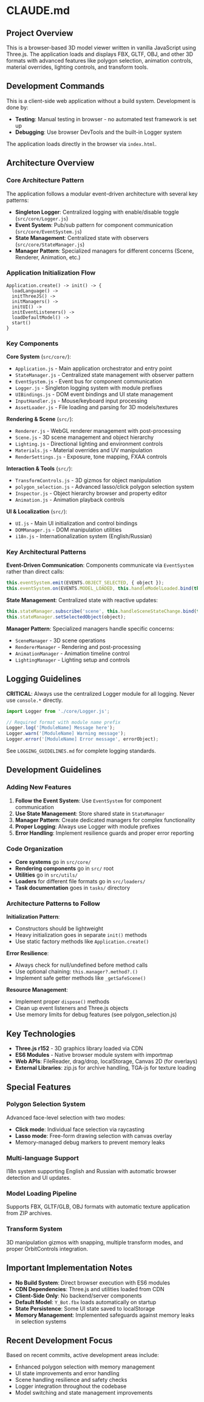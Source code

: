 # CLAUDE.md
## Project Overview

This is a browser-based 3D model viewer written in vanilla JavaScript using Three.js. The application loads and displays FBX, GLTF, OBJ, and other 3D formats with advanced features like polygon selection, animation controls, material overrides, lighting controls, and transform tools.

## Development Commands

This is a client-side web application without a build system. Development is done by:

- **Testing**: Manual testing in browser - no automated test framework is set up
- **Debugging**: Use browser DevTools and the built-in Logger system

The application loads directly in the browser via `index.html`.

## Architecture Overview

### Core Architecture Pattern
The application follows a modular event-driven architecture with several key patterns:

- **Singleton Logger**: Centralized logging with enable/disable toggle (`src/core/Logger.js`)
- **Event System**: Pub/sub pattern for component communication (`src/core/EventSystem.js`)  
- **State Management**: Centralized state with observers (`src/core/StateManager.js`)
- **Manager Pattern**: Specialized managers for different concerns (Scene, Renderer, Animation, etc.)

### Application Initialization Flow
```
Application.create() -> init() -> {
  loadLanguage() -> 
  initThreeJS() -> 
  initManagers() -> 
  initUI() -> 
  initEventListeners() -> 
  loadDefaultModel() -> 
  start()
}
```

### Key Components

**Core System** (`src/core/`):
- `Application.js` - Main application orchestrator and entry point  
- `StateManager.js` - Centralized state management with observer pattern
- `EventSystem.js` - Event bus for component communication
- `Logger.js` - Singleton logging system with module prefixes
- `UIBindings.js` - DOM event bindings and UI state management
- `InputHandler.js` - Mouse/keyboard input processing
- `AssetLoader.js` - File loading and parsing for 3D models/textures

**Rendering & Scene** (`src/`):
- `Renderer.js` - WebGL renderer management with post-processing
- `Scene.js` - 3D scene management and object hierarchy
- `Lighting.js` - Directional lighting and environment controls
- `Materials.js` - Material overrides and UV manipulation
- `RenderSettings.js` - Exposure, tone mapping, FXAA controls

**Interaction & Tools** (`src/`):
- `TransformControls.js` - 3D gizmos for object manipulation
- `polygon_selection.js` - Advanced lasso/click polygon selection system
- `Inspector.js` - Object hierarchy browser and property editor
- `Animation.js` - Animation playback controls

**UI & Localization** (`src/`):
- `UI.js` - Main UI initialization and control bindings
- `DOMManager.js` - DOM manipulation utilities
- `i18n.js` - Internationalization system (English/Russian)

### Key Architectural Patterns

**Event-Driven Communication**: Components communicate via `EventSystem` rather than direct calls:
```javascript
this.eventSystem.emit(EVENTS.OBJECT_SELECTED, { object });
this.eventSystem.on(EVENTS.MODEL_LOADED, this.handleModelLoaded.bind(this));
```

**State Management**: Centralized state with reactive updates:
```javascript
this.stateManager.subscribe('scene', this.handleSceneStateChange.bind(this));
this.stateManager.setSelectedObject(object);
```

**Manager Pattern**: Specialized managers handle specific concerns:
- `SceneManager` - 3D scene operations
- `RendererManager` - Rendering and post-processing  
- `AnimationManager` - Animation timeline control
- `LightingManager` - Lighting setup and controls

## Logging Guidelines

**CRITICAL**: Always use the centralized Logger module for all logging. Never use `console.*` directly.

```javascript
import Logger from './core/Logger.js';

// Required format with module name prefix
Logger.log('[ModuleName] Message here');
Logger.warn('[ModuleName] Warning message');  
Logger.error('[ModuleName] Error message', errorObject);
```

See `LOGGING_GUIDELINES.md` for complete logging standards.

## Development Guidelines

### Adding New Features

1. **Follow the Event System**: Use `EventSystem` for component communication
2. **Use State Management**: Store shared state in `StateManager`
3. **Manager Pattern**: Create dedicated managers for complex functionality
4. **Proper Logging**: Always use Logger with module prefixes
5. **Error Handling**: Implement resilience guards and proper error reporting

### Code Organization

- **Core systems** go in `src/core/`
- **Rendering components** go in `src/` root
- **Utilities** go in `src/utils/`
- **Loaders** for different file formats go in `src/loaders/`
- **Task documentation** goes in `tasks/` directory

### Architecture Patterns to Follow

**Initialization Pattern**: 
- Constructors should be lightweight
- Heavy initialization goes in separate `init()` methods
- Use static factory methods like `Application.create()`

**Error Resilience**:
- Always check for null/undefined before method calls
- Use optional chaining: `this.manager?.method?.()`
- Implement safe getter methods like `_getSafeScene()`

**Resource Management**:
- Implement proper `dispose()` methods
- Clean up event listeners and Three.js objects
- Use memory limits for debug features (see polygon_selection.js)

## Key Technologies

- **Three.js r152** - 3D graphics library loaded via CDN
- **ES6 Modules** - Native browser module system with importmap
- **Web APIs**: FileReader, drag/drop, localStorage, Canvas 2D (for overlays)
- **External Libraries**: zip.js for archive handling, TGA-js for texture loading

## Special Features

### Polygon Selection System
Advanced face-level selection with two modes:
- **Click mode**: Individual face selection via raycasting
- **Lasso mode**: Free-form drawing selection with canvas overlay
- Memory-managed debug markers to prevent memory leaks

### Multi-language Support  
I18n system supporting English and Russian with automatic browser detection and UI updates.

### Model Loading Pipeline
Supports FBX, GLTF/GLB, OBJ formats with automatic texture application from ZIP archives.

### Transform System
3D manipulation gizmos with snapping, multiple transform modes, and proper OrbitControls integration.

## Important Implementation Notes

- **No Build System**: Direct browser execution with ES6 modules
- **CDN Dependencies**: Three.js and utilities loaded from CDN
- **Client-Side Only**: No backend/server components
- **Default Model**: `Y_Bot.fbx` loads automatically on startup
- **State Persistence**: Some UI state saved to localStorage
- **Memory Management**: Implemented safeguards against memory leaks in selection systems

## Recent Development Focus

Based on recent commits, active development areas include:
- Enhanced polygon selection with memory management
- UI state improvements and error handling
- Scene handling resilience and safety checks
- Logger integration throughout the codebase
- Model switching and state management improvements